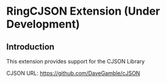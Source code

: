 # RingCJSON Extension (Under Development)

## Introduction

This extension provides support for the CJSON Library

CJSON URL: https://github.com/DaveGamble/cJSON

